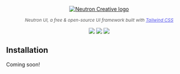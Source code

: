 <p align="center"><a href="https://neutroncreative.com/"><img src="https://firebasestorage.googleapis.com/v0/b/getneutron-2020.appspot.com/o/Sidebar-brandmark-Black.svg?alt=media&token=d22d814a-6096-4f2c-8667-35d0055f7df3" alt="Neutron Creative logo"></a></p>
<p align="center" style="font-style: italic;color:rgba(0,0,0,.65);font-size: 12px !important;">
Neutron UI, a free & open-source UI framework built with <a style="color:#5353EC;" href="https://tailwindcss.com/">Tailwind CSS</a>
</p>
<p align="center">
    <img src="https://img.shields.io/badge/license-GPL-green" />
    <img src="https://img.shields.io/badge/coverage-0%25-red" />
    <img src="https://img.shields.io/badge/alpha-0.1.0-orange" />
</p>

## Installation
Coming soon!